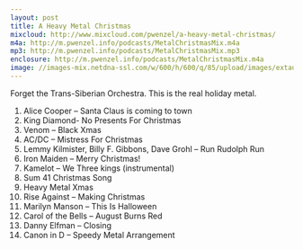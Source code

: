 ```yaml
---
layout: post
title: A Heavy Metal Christmas
mixcloud: http://www.mixcloud.com/pwenzel/a-heavy-metal-christmas/
m4a: http://m.pwenzel.info/podcasts/MetalChristmasMix.m4a
mp3: http://m.pwenzel.info/podcasts/MetalChristmasMix.mp3
enclosure: http://m.pwenzel.info/podcasts/MetalChristmasMix.m4a
image: //images-mix.netdna-ssl.com/w/600/h/600/q/85/upload/images/extaudio/100a5193-ce9e-47c4-88f1-b0c512e22441.jpg
---
```


Forget the Trans-Siberian Orchestra. This is the real holiday metal.

1. Alice Cooper – Santa Claus is coming to town
2. King Diamond- No Presents For Christmas
3. Venom – Black Xmas
4. AC/DC – Mistress For Christmas
5. Lemmy Kilmister, Billy F. Gibbons, Dave Grohl – Run Rudolph Run
6. Iron Maiden – Merry Christmas!
7. Kamelot – We Three kings (instrumental)
8. Sum 41 Christmas Song
9. Heavy Metal Xmas
10. Rise Against – Making Christmas
11. Marilyn Manson – This Is Halloween
12. Carol of the Bells – August Burns Red
13. Danny Elfman – Closing
14. Canon in D – Speedy Metal Arrangement

